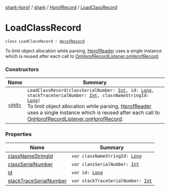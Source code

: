 [shark-hprof](../../../index.md) / [shark](../../index.md) / [HprofRecord](../index.md) / [LoadClassRecord](./index.md)

# LoadClassRecord

`class LoadClassRecord : `[`HprofRecord`](../index.md)

To limit object allocation while parsing, [HprofReader](../../-hprof-reader/index.md) uses a single instance which is
reused after each call to [OnHprofRecordListener.onHprofRecord](../../-on-hprof-record-listener/on-hprof-record.md).

### Constructors

| Name | Summary |
|---|---|
| [&lt;init&gt;](-init-.md) | `LoadClassRecord(classSerialNumber: `[`Int`](https://kotlinlang.org/api/latest/jvm/stdlib/kotlin/-int/index.html)`, id: `[`Long`](https://kotlinlang.org/api/latest/jvm/stdlib/kotlin/-long/index.html)`, stackTraceSerialNumber: `[`Int`](https://kotlinlang.org/api/latest/jvm/stdlib/kotlin/-int/index.html)`, classNameStringId: `[`Long`](https://kotlinlang.org/api/latest/jvm/stdlib/kotlin/-long/index.html)`)`<br>To limit object allocation while parsing, [HprofReader](../../-hprof-reader/index.md) uses a single instance which is reused after each call to [OnHprofRecordListener.onHprofRecord](../../-on-hprof-record-listener/on-hprof-record.md). |

### Properties

| Name | Summary |
|---|---|
| [classNameStringId](class-name-string-id.md) | `var classNameStringId: `[`Long`](https://kotlinlang.org/api/latest/jvm/stdlib/kotlin/-long/index.html) |
| [classSerialNumber](class-serial-number.md) | `var classSerialNumber: `[`Int`](https://kotlinlang.org/api/latest/jvm/stdlib/kotlin/-int/index.html) |
| [id](id.md) | `var id: `[`Long`](https://kotlinlang.org/api/latest/jvm/stdlib/kotlin/-long/index.html) |
| [stackTraceSerialNumber](stack-trace-serial-number.md) | `var stackTraceSerialNumber: `[`Int`](https://kotlinlang.org/api/latest/jvm/stdlib/kotlin/-int/index.html) |
